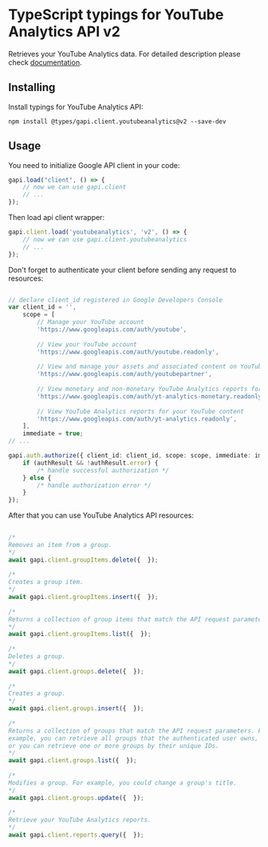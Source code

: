 # TypeScript typings for YouTube Analytics API v2
Retrieves your YouTube Analytics data.
For detailed description please check [documentation](https://developers.google.com/youtube/analytics).

## Installing

Install typings for YouTube Analytics API:
```
npm install @types/gapi.client.youtubeanalytics@v2 --save-dev
```

## Usage

You need to initialize Google API client in your code:
```typescript
gapi.load("client", () => { 
    // now we can use gapi.client
    // ... 
});
```

Then load api client wrapper:
```typescript
gapi.client.load('youtubeanalytics', 'v2', () => {
    // now we can use gapi.client.youtubeanalytics
    // ... 
});
```

Don't forget to authenticate your client before sending any request to resources:
```typescript

// declare client_id registered in Google Developers Console
var client_id = '',
    scope = [     
        // Manage your YouTube account
        'https://www.googleapis.com/auth/youtube',
    
        // View your YouTube account
        'https://www.googleapis.com/auth/youtube.readonly',
    
        // View and manage your assets and associated content on YouTube
        'https://www.googleapis.com/auth/youtubepartner',
    
        // View monetary and non-monetary YouTube Analytics reports for your YouTube content
        'https://www.googleapis.com/auth/yt-analytics-monetary.readonly',
    
        // View YouTube Analytics reports for your YouTube content
        'https://www.googleapis.com/auth/yt-analytics.readonly',
    ],
    immediate = true;
// ...

gapi.auth.authorize({ client_id: client_id, scope: scope, immediate: immediate }, authResult => {
    if (authResult && !authResult.error) {
        /* handle successful authorization */
    } else {
        /* handle authorization error */
    }
});            
```

After that you can use YouTube Analytics API resources:

```typescript 
    
/* 
Removes an item from a group.  
*/
await gapi.client.groupItems.delete({  }); 
    
/* 
Creates a group item.  
*/
await gapi.client.groupItems.insert({  }); 
    
/* 
Returns a collection of group items that match the API request parameters.  
*/
await gapi.client.groupItems.list({  }); 
    
/* 
Deletes a group.  
*/
await gapi.client.groups.delete({  }); 
    
/* 
Creates a group.  
*/
await gapi.client.groups.insert({  }); 
    
/* 
Returns a collection of groups that match the API request parameters. For
example, you can retrieve all groups that the authenticated user owns,
or you can retrieve one or more groups by their unique IDs.  
*/
await gapi.client.groups.list({  }); 
    
/* 
Modifies a group. For example, you could change a group's title.  
*/
await gapi.client.groups.update({  }); 
    
/* 
Retrieve your YouTube Analytics reports.  
*/
await gapi.client.reports.query({  });
```
